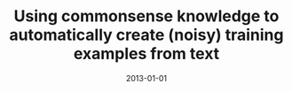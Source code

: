 ---
title: "Using commonsense knowledge to automatically create (noisy) training examples from text"
collection: publications
permalink: /publication/2013-01-01-Using-commonsense-knowledge-to-automatically-create-noisy-training-examples-from-text
date: 2013-01-01
venue: 'Workshops at the Twenty-Seventh AAAI Conference on Artificial Intelligence'
---